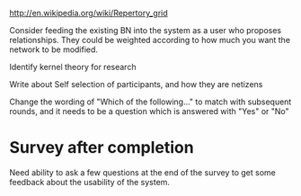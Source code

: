 http://en.wikipedia.org/wiki/Repertory_grid

Consider feeding the existing BN into the system as a user who proposes relationships.
They could be weighted according to how much you want the network to be modified.

Identify kernel theory for research

Write about Self selection of participants, and how they are netizens

Change the wording of "Which of the following..." to match with subsequent rounds, and it needs to be a question which is answered with "Yes" or "No"

# Survey after completion

Need ability to ask a few questions at the end of the survey to get some feedback about the usability of the system.
